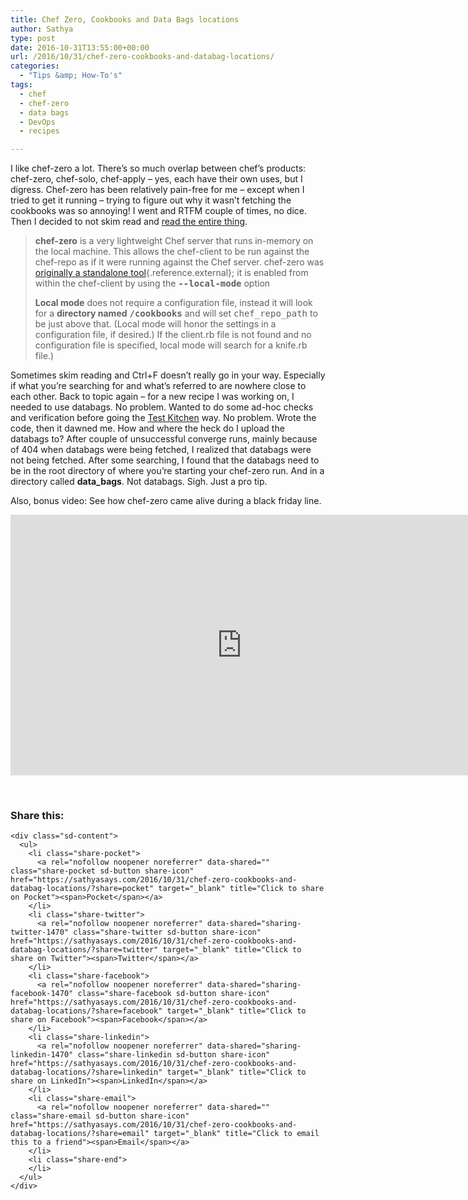 ```yaml
---
title: Chef Zero, Cookbooks and Data Bags locations
author: Sathya
type: post
date: 2016-10-31T13:55:00+00:00
url: /2016/10/31/chef-zero-cookbooks-and-databag-locations/
categories:
  - "Tips &amp; How-To's"
tags:
  - chef
  - chef-zero
  - data bags
  - DevOps
  - recipes

---
```

I like chef-zero a lot. There&#8217;s so much overlap between chef&#8217;s products: chef-zero, chef-solo, chef-apply &#8211; yes, each have their own uses, but I digress. Chef-zero has been relatively pain-free for me &#8211; except when I tried to get it running &#8211; trying to figure out why it wasn&#8217;t fetching the cookbooks was so annoying! I went and RTFM couple of times, no dice. Then I decided to not skim read and <a href="https://docs.chef.io/ctl_chef_client.html" target="_blank">read the entire thing</a>.

<!--more-->

> **chef-zero** is a very lightweight Chef server that runs in-memory on the local machine. This allows the chef-client to be run against the chef-repo as if it were running against the Chef server. chef-zero was [originally a standalone tool][1]{.reference.external}; it is enabled from within the chef-client by using the **<tt class="docutils literal"><span class="pre">--local-mode</span></tt>** option
> 
> **Local mode** does not require a configuration file, instead it will look for a **directory named** <tt class="docutils literal"><span class="pre"><strong>/cookbooks</strong></span></tt> and will set <tt class="docutils literal"><span class="pre">chef_repo_path</span></tt> to be just above that. (Local mode will honor the settings in a configuration file, if desired.) If the client.rb file is not found and no configuration file is specified, local mode will search for a knife.rb file.)

Sometimes skim reading and Ctrl+F doesn&#8217;t really go in your way. Especially if what you&#8217;re searching for and what&#8217;s referred to are nowhere close to each other. Back to topic again &#8211; for a new recipe I was working on, I needed to use databags. No problem. Wanted to do some ad-hoc checks and verification before going the <a href="http://kitchen.ci/" target="_blank">Test Kitchen</a> way. No problem. Wrote the code, then it dawned me. How and where the heck do I upload the databags to? After couple of unsuccessful converge runs, mainly because of 404 when databags were being fetched, I realized that databags were not being fetched. After some searching, I found that the databags need to be in the root directory of where you&#8217;re starting your chef-zero run. And in a directory called **data_bags**. Not databags. Sigh. Just a pro tip.

Also, bonus video: See how chef-zero came alive during a black friday line.

<div class="jetpack-video-wrapper">
  <span class="embed-youtube" style="text-align:center; display: block;"><iframe class='youtube-player' type='text/html' width='740' height='417' src='https://www.youtube.com/embed/bUYjX1SNUh8?version=3&#038;rel=1&#038;fs=1&#038;autohide=2&#038;showsearch=0&#038;showinfo=1&#038;iv_load_policy=1&#038;wmode=transparent' allowfullscreen='true' style='border:0;'></iframe></span>
</div>

&nbsp;

<div class="sharedaddy sd-sharing-enabled">
  <div class="robots-nocontent sd-block sd-social sd-social-icon-text sd-sharing">
    <h3 class="sd-title">
      Share this:
    </h3>
    
    <div class="sd-content">
      <ul>
        <li class="share-pocket">
          <a rel="nofollow noopener noreferrer" data-shared="" class="share-pocket sd-button share-icon" href="https://sathyasays.com/2016/10/31/chef-zero-cookbooks-and-databag-locations/?share=pocket" target="_blank" title="Click to share on Pocket"><span>Pocket</span></a>
        </li>
        <li class="share-twitter">
          <a rel="nofollow noopener noreferrer" data-shared="sharing-twitter-1470" class="share-twitter sd-button share-icon" href="https://sathyasays.com/2016/10/31/chef-zero-cookbooks-and-databag-locations/?share=twitter" target="_blank" title="Click to share on Twitter"><span>Twitter</span></a>
        </li>
        <li class="share-facebook">
          <a rel="nofollow noopener noreferrer" data-shared="sharing-facebook-1470" class="share-facebook sd-button share-icon" href="https://sathyasays.com/2016/10/31/chef-zero-cookbooks-and-databag-locations/?share=facebook" target="_blank" title="Click to share on Facebook"><span>Facebook</span></a>
        </li>
        <li class="share-linkedin">
          <a rel="nofollow noopener noreferrer" data-shared="sharing-linkedin-1470" class="share-linkedin sd-button share-icon" href="https://sathyasays.com/2016/10/31/chef-zero-cookbooks-and-databag-locations/?share=linkedin" target="_blank" title="Click to share on LinkedIn"><span>LinkedIn</span></a>
        </li>
        <li class="share-email">
          <a rel="nofollow noopener noreferrer" data-shared="" class="share-email sd-button share-icon" href="https://sathyasays.com/2016/10/31/chef-zero-cookbooks-and-databag-locations/?share=email" target="_blank" title="Click to email this to a friend"><span>Email</span></a>
        </li>
        <li class="share-end">
        </li>
      </ul>
    </div>
  </div>
</div>

 [1]: https://github.com/chef/chef-zero